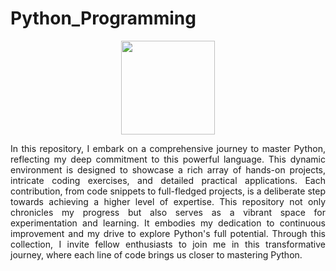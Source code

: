 # Python_Programming
<div align="center">
<img src="Assets/python-programming.png" width="150" height="auto">
</div>
<p align="justify">In this repository, I embark on a comprehensive journey to master Python, reflecting my deep commitment to this powerful language. This dynamic environment is designed to showcase a rich array of hands-on projects, intricate coding exercises, and detailed practical applications. Each contribution, from code snippets to full-fledged projects, is a deliberate step towards achieving a higher level of expertise. This repository not only chronicles my progress but also serves as a vibrant space for experimentation and learning. It embodies my dedication to continuous improvement and my drive to explore Python's full potential. Through this collection, I invite fellow enthusiasts to join me in this transformative journey, where each line of code brings us closer to mastering Python.</p>
